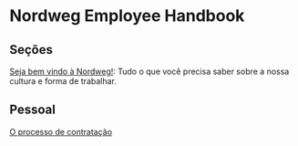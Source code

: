 # Nordweg Employee Handbook

## Seções

[Seja bem vindo à Nordweg!](https://github.com/nordweg/employee-handbook/blob/master/bem-vindo-a-nordweg.md): Tudo o que você precisa saber sobre a nossa cultura e forma de trabalhar.


## Pessoal
[O processo de contratação](https://github.com/nordweg/employee-handbook/blob/master/bem-vindo-a-nordweg.md)
